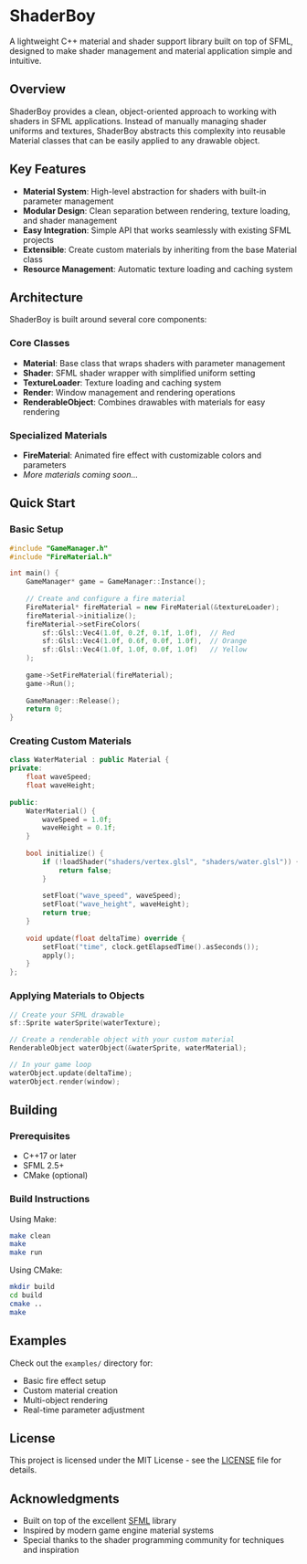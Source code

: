 # ShaderBoy

A lightweight C++ material and shader support library built on top of SFML, designed to make shader management and material application simple and intuitive.

## Overview

ShaderBoy provides a clean, object-oriented approach to working with shaders in SFML applications. Instead of manually managing shader uniforms and textures, ShaderBoy abstracts this complexity into reusable Material classes that can be easily applied to any drawable object.

## Key Features

- **Material System**: High-level abstraction for shaders with built-in parameter management
- **Modular Design**: Clean separation between rendering, texture loading, and shader management
- **Easy Integration**: Simple API that works seamlessly with existing SFML projects
- **Extensible**: Create custom materials by inheriting from the base Material class
- **Resource Management**: Automatic texture loading and caching system

## Architecture

ShaderBoy is built around several core components:

### Core Classes

- **Material**: Base class that wraps shaders with parameter management
- **Shader**: SFML shader wrapper with simplified uniform setting
- **TextureLoader**: Texture loading and caching system
- **Render**: Window management and rendering operations
- **RenderableObject**: Combines drawables with materials for easy rendering

### Specialized Materials

- **FireMaterial**: Animated fire effect with customizable colors and parameters
- *More materials coming soon...*

## Quick Start

### Basic Setup

```cpp
#include "GameManager.h"
#include "FireMaterial.h"

int main() {
    GameManager* game = GameManager::Instance();
    
    // Create and configure a fire material
    FireMaterial* fireMaterial = new FireMaterial(&textureLoader);
    fireMaterial->initialize();
    fireMaterial->setFireColors(
        sf::Glsl::Vec4(1.0f, 0.2f, 0.1f, 1.0f),  // Red
        sf::Glsl::Vec4(1.0f, 0.6f, 0.0f, 1.0f),  // Orange
        sf::Glsl::Vec4(1.0f, 1.0f, 0.0f, 1.0f)   // Yellow
    );
    
    game->SetFireMaterial(fireMaterial);
    game->Run();
    
    GameManager::Release();
    return 0;
}
```

### Creating Custom Materials

```cpp
class WaterMaterial : public Material {
private:
    float waveSpeed;
    float waveHeight;
    
public:
    WaterMaterial() {
        waveSpeed = 1.0f;
        waveHeight = 0.1f;
    }
    
    bool initialize() {
        if (!loadShader("shaders/vertex.glsl", "shaders/water.glsl")) {
            return false;
        }
        
        setFloat("wave_speed", waveSpeed);
        setFloat("wave_height", waveHeight);
        return true;
    }
    
    void update(float deltaTime) override {
        setFloat("time", clock.getElapsedTime().asSeconds());
        apply();
    }
};
```

### Applying Materials to Objects

```cpp
// Create your SFML drawable
sf::Sprite waterSprite(waterTexture);

// Create a renderable object with your custom material
RenderableObject waterObject(&waterSprite, waterMaterial);

// In your game loop
waterObject.update(deltaTime);
waterObject.render(window);
```

## Building

### Prerequisites

- C++17 or later
- SFML 2.5+
- CMake (optional)

### Build Instructions

Using Make:
```bash
make clean
make
make run
```

Using CMake:
```bash
mkdir build
cd build
cmake ..
make
```

## Examples

Check out the `examples/` directory for:
- Basic fire effect setup
- Custom material creation
- Multi-object rendering
- Real-time parameter adjustment

## License

This project is licensed under the MIT License - see the [LICENSE](LICENSE) file for details.

## Acknowledgments

- Built on top of the excellent [SFML](https://www.sfml-dev.org/) library
- Inspired by modern game engine material systems
- Special thanks to the shader programming community for techniques and inspiration